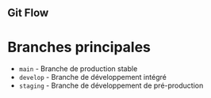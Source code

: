 ## Git Flow
# Branches principales
- `main` - Branche de production stable
- `develop` - Branche de développement intégré
- `staging` - Branche de développement de pré-production